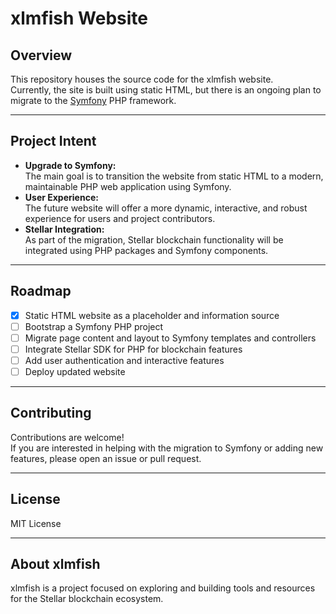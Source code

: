 # xlmfish Website

## Overview

This repository houses the source code for the xlmfish website.  
Currently, the site is built using static HTML, but there is an ongoing plan to migrate to the [Symfony](https://symfony.com/) PHP framework.

---

## Project Intent

- **Upgrade to Symfony:**  
  The main goal is to transition the website from static HTML to a modern, maintainable PHP web application using Symfony.
- **User Experience:**  
  The future website will offer a more dynamic, interactive, and robust experience for users and project contributors.
- **Stellar Integration:**  
  As part of the migration, Stellar blockchain functionality will be integrated using PHP packages and Symfony components.

---

## Roadmap

- [x] Static HTML website as a placeholder and information source
- [ ] Bootstrap a Symfony PHP project
- [ ] Migrate page content and layout to Symfony templates and controllers
- [ ] Integrate Stellar SDK for PHP for blockchain features
- [ ] Add user authentication and interactive features
- [ ] Deploy updated website

---

## Contributing

Contributions are welcome!  
If you are interested in helping with the migration to Symfony or adding new features, please open an issue or pull request.

---

## License

MIT License

---

## About xlmfish

xlmfish is a project focused on exploring and building tools and resources for the Stellar blockchain ecosystem.

